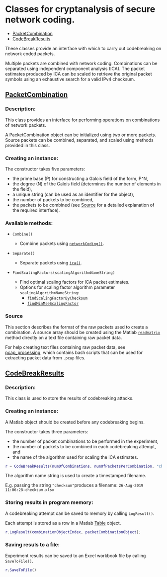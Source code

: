 # Classes for cryptanalysis of secure network coding.
- [PacketCombination](#packetcombination)
- [CodeBreakResults](#codebreakresults)

These classes provide an interface with which to carry out codebreaking on
network coded packets.

Multiple packets are combined with network coding. Combinations can be
separated using independent component analysis (ICA). The packet estimates
produced by ICA can be scaled to retrieve the original packet symbols using
an exhaustive search for a valid IPv4 checksum.


## [PacketCombination](../utilities/PacketCombination.m)

### Description:

This class provides an interface for performing operations on combinations of
network packets.

A PacketCombination object can be initialized using two or more packets.
Source packets can be combined, separated, and scaled using methods
provided in this class.

### Creating an instance:

The constructor takes five parameters:
* the prime base (P) for constructing a Galois field of the form, P^N,
* the degree (N) of the Galois field (determines the number of elements in the 
  field),
* a unique string (can be used as an identifier for the object),
* the number of packets to be combined,
* the packets to be combined (see [Source](#source) for a detailed explanation
  of the required interface).

### Available methods:

* ``Combine()`` 
  - Combine packets using 
  [``networkCoding()``](../utilities/networkCoding.m).
* ``Separate()`` 
  - Separate packets using
  [``ica()``](../separation/AMERICA/ica.m).
* ``FindScalingFactors(scalingAlgorithmNameString)`` 
  - Find optimal scaling factors for ICA packet estimates.
  
  * Options for scaling factor algorithm parameter ``scalingAlgorithmNameString``:
    * [``findScalingFactorByChecksum``](../scalingAlgorithms/findScalingFactorByChecksum.m)
    * [``findMinMseScalingFactor``](../scalingAlgorithms/findMinMseScalingFactor.m)

### Source

This section describes the format of the raw packets used to create a combination.
A source array should be created using the Matlab 
[``readmatrix``](https://www.mathworks.com/help/matlab/ref/readmatrix.html)
method directly on a text file containing raw packet data.

For help creating text files containing raw packet data,
see [pcap_processing](../utilities/pcap_processing/), which contains bash
scripts that can be used for extracting packet data from ``.pcap`` files.


## [CodeBreakResults](../utilities/CodeBreakResults.m)

### Description:

This class is used to store the results of codebreaking attacks.

### Creating an instance:

A Matlab object should be created before any codebreaking begins.


The constructor takes three parameters: 
* the number of packet combinations to be performed in the experiment, 
* the number of packets to be combined in each codebreaking attempt, and
* the name of the algorithm used for scaling the ICA estimates.

```Matlab
r = CodeBreakResults(numOfCombinations, numOfPacketsPerCombination, "checksum");
```

The algorithm name string is used to create a timestamped filename.

E.g. passing the string ``"checksum"``produces a filename:
``26-Aug-2019 11:06:28-checksum.xlsx``

### Storing results in program memory:

A codebreaking attempt can be saved to memory by calling ``LogResult()``.

Each attempt is stored as a row in a Matlab [Table](https://www.mathworks.com/help/matlab/ref/table.html) object.

```Matlab
r.LogResult(combinationObjectIndex, packetCombinationObject);
```

### Saving resuls to a file:

Experiment results can be saved to an Excel workbook file by calling 
``SaveToFile()``. 

```Matlab
r.SaveToFile()
```
